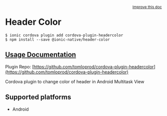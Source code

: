 <a style="float:right;font-size:12px;" href="http://github.com/ionic-team/ionic-native/edit/master/src/@ionic-native/plugins/header-color/index.ts#L1">
  Improve this doc
</a>

# Header Color

```
$ ionic cordova plugin add cordova-plugin-headercolor
$ npm install --save @ionic-native/header-color
```

## [Usage Documentation](https://ionicframework.com/docs/native/header-color/)

Plugin Repo: [https://github.com/tomloprod/cordova-plugin-headercolor](https://github.com/tomloprod/cordova-plugin-headercolor)

Cordova plugin to change color of header in Android Multitask View

## Supported platforms
- Android



